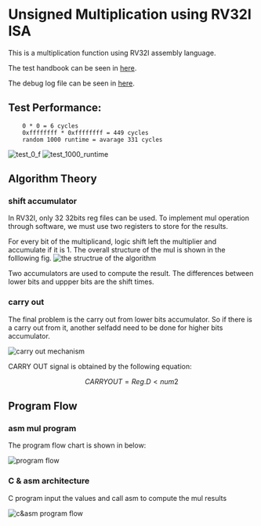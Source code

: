 # Unsigned Multiplication using RV32I ISA
This is a multiplication function using RV32I assembly language.

The test handbook can be seen in [here](./doc/test_handbook.md).

The debug log file can be seen in [here](./doc/debug.md).

## Test Performance: 
```
    0 * 0 = 6 cycles
    0xffffffff * 0xffffffff = 449 cycles
    random 1000 runtime = avarage 331 cycles
```
![test_0_f](./pic/test_0_f.png#pic_center)
![test_1000_runtime](./pic/test_1000_runtime.png#pic_center)

## Algorithm Theory
### shift accumulator
In RV32I, only 32 32bits reg files can be used. To implement mul operation through software, we must use two registers to store for the results.

For every bit of the multiplicand, logic shift left the multiplier and accumulate if it is 1. The overall structure of the mul is shown in the folllowing fig.
![the structrue of the algorithm](./pic/structure.svg#pic_center)

Two accumulators are used to compute the result. The differences between lower bits and uppper bits are the shift times.

### carry out
The final problem is the carry out from lower bits accumulator. So if there is a carry out from it, another selfadd need to be done for higher bits accumulator.

![carry out mechanism](./pic/carryout.svg#pic_center)

CARRY OUT signal is obtained by the following equation:

$$ CARRY OUT = Reg.D < num2 $$

## Program Flow
### asm mul program
The program flow chart is shown in below:

![program flow](./pic/program.svg#pic_center)

### C & asm architecture
C program input the values and call asm to compute the mul results

![c&asm program flow](./pic/c_asm_v2.svg)
